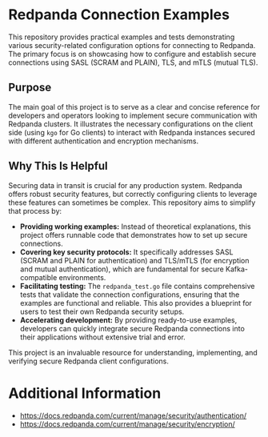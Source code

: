 # Redpanda Connection Examples

This repository provides practical examples and tests demonstrating various security-related configuration options for connecting to Redpanda. The primary focus is on showcasing how to configure and establish secure connections using SASL (SCRAM and PLAIN), TLS, and mTLS (mutual TLS).

## Purpose

The main goal of this project is to serve as a clear and concise reference for developers and operators looking to implement secure communication with Redpanda clusters. It illustrates the necessary configurations on the client side (using `kgo` for Go clients) to interact with Redpanda instances secured with different authentication and encryption mechanisms.

## Why This Is Helpful

Securing data in transit is crucial for any production system. Redpanda offers robust security features, but correctly configuring clients to leverage these features can sometimes be complex. This repository aims to simplify that process by:

- **Providing working examples:** Instead of theoretical explanations, this project offers runnable code that demonstrates how to set up secure connections.
- **Covering key security protocols:** It specifically addresses SASL (SCRAM and PLAIN for authentication) and TLS/mTLS (for encryption and mutual authentication), which are fundamental for secure Kafka-compatible environments.
- **Facilitating testing:** The `redpanda_test.go` file contains comprehensive tests that validate the connection configurations, ensuring that the examples are functional and reliable. This also provides a blueprint for users to test their own Redpanda security setups.
- **Accelerating development:** By providing ready-to-use examples, developers can quickly integrate secure Redpanda connections into their applications without extensive trial and error.

This project is an invaluable resource for understanding, implementing, and verifying secure Redpanda client configurations.


# Additional Information
- https://docs.redpanda.com/current/manage/security/authentication/
- https://docs.redpanda.com/current/manage/security/encryption/